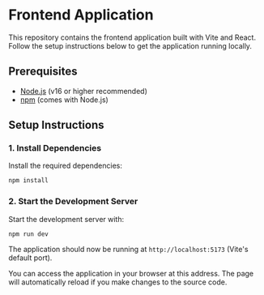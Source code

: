 # Frontend Application

This repository contains the frontend application built with Vite and React. Follow the setup instructions below to get the application running locally.

## Prerequisites

- [Node.js](https://nodejs.org/) (v16 or higher recommended)
- [npm](https://www.npmjs.com/) (comes with Node.js)

## Setup Instructions

### 1. Install Dependencies

Install the required dependencies:

```bash
npm install
```

### 2. Start the Development Server

Start the development server with:

```bash
npm run dev
```

The application should now be running at `http://localhost:5173` (Vite's default port).

You can access the application in your browser at this address. The page will automatically reload if you make changes to the source code.